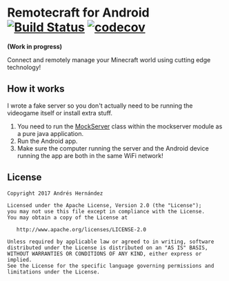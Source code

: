 # Remotecraft for Android [![Build Status](https://travis-ci.org/RemotecraftProject/RemotecraftApp.svg?branch=feature/search_server)](https://travis-ci.org/RemotecraftProject/RemotecraftApp) [![codecov](https://codecov.io/gh/RemotecraftProject/RemotecraftApp/branch/feature%2Fsearch_server/graph/badge.svg)](https://codecov.io/gh/RemotecraftProject/RemotecraftApp)
**(Work in progress)**

Connect and remotely manage your Minecraft world using cutting edge technology!

## How it works
I wrote a fake server so you don't actually need to be running the videogame itself or install extra stuff.

1. You need to run the [MockServer](https://github.com/RemotecraftProject/RemotecraftApp/blob/feature/search_server/mockserver/src/main/java/com/zireck/remotecraft/server/mock/MockServer.java) class within the mockserver module as a pure java application.
2. Run the Android app.
3. Make sure the computer running the server and the Android device running the app are both in the same WiFi network!

## License

    Copyright 2017 Andrés Hernández

    Licensed under the Apache License, Version 2.0 (the "License");
    you may not use this file except in compliance with the License.
    You may obtain a copy of the License at

       http://www.apache.org/licenses/LICENSE-2.0

    Unless required by applicable law or agreed to in writing, software
    distributed under the License is distributed on an "AS IS" BASIS,
    WITHOUT WARRANTIES OR CONDITIONS OF ANY KIND, either express or implied.
    See the License for the specific language governing permissions and
    limitations under the License.

